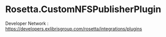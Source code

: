 # Rosetta.CustomNFSPublisherPlugin

Developer Network : https://developers.exlibrisgroup.com/rosetta/integrations/plugins
